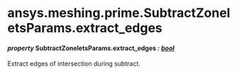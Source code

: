 # ansys.meshing.prime.SubtractZoneletsParams.extract_edges



#### *property* SubtractZoneletsParams.extract_edges *: [bool](https://docs.python.org/3.11/library/functions.html#bool)*

Extract edges of intersection during subtract.

<!-- !! processed by numpydoc !! -->
